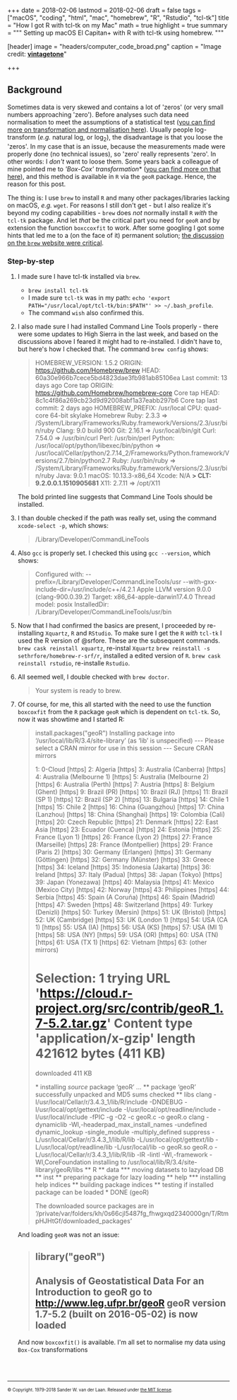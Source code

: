 +++
date = 2018-02-06
lastmod = 2018-02-06
draft = false
tags = ["macOS", "coding", "html", "mac", "homebrew", "R", "Rstudio", "tcl-tk"]
title = "How I got R with tcl-tk on my Mac"
math = true
highlight = true
summary = """
Setting up macOS El Capitan+ with R with tcl-tk using homebrew. 
"""

[header]
image = "headers/computer_code_broad.png"
caption = "Image credit: [**vintagetone**](https://www.shutterstock.com/g/vintagetone)"

+++

## Background

Sometimes data is very skewed and contains a lot of 'zeros' (or very small numbers approaching 'zero'). Before analyses such data need normalisation to meet the assumptions of a statistical test ([you can find more on transformation and normalisation here](https://stats.stackexchange.com/questions/35591/normalization-vs-scaling)). Usually people log-transform (_e.g._ natural log, or log<sub>2</sub>), the disadvantage is that you loose the 'zeros'. 
In my case that is an issue, because the measurements made were properly done (no technical issues), so 'zero' really represents 'zero'. In other words: I _don't_ want to loose them. Some years back a colleague of mine pointed me to *'Box-Cox' transformation** ([you can find more on that here](http://blog.minitab.com/blog/applying-statistics-in-quality-projects/how-could-you-benefit-from-a-box-cox-transformation)), and this method is available in `R` via the `geoR` package. Hence, the reason for this post.

The thing is: I use `brew` to install `R` and many other packages/libraries lacking on macOS, _e.g._ `wget`. For reasons I still don't get - but I also realize it's beyond my coding capabilities - `brew` does _not_ normally install `R` _with_ the `tcl-tk` package. And let _that_ be the critical part you need for `geoR` and by extension the function `boxccoxfit` to work. After some googling I got some hints that led me to a (on the face of it) permanent solution; [the discussion on the `brew` website were critical](https://discourse.brew.sh/t/r-installs-on-high-sierra-without-tcl-tk-support/1190/15).

### Step-by-step

1. I made sure I have tcl-tk installed via `brew`.
   * `brew install tcl-tk`
   * I made sure `tcl-tk` was in my path: `echo 'export PATH="/usr/local/opt/tcl-tk/bin:$PATH"' >> ~/.bash_profile`.
   * The command `wish` also confirmed this.
2. I also made sure I had installed Command Line Tools properly - there were some updates to High Sierra in the last week, and based on the discussions above I feared it might had to re-installed. I didn't have to, but here's how I checked that. The command `brew config` shows:

   > HOMEBREW_VERSION: 1.5.2
   > ORIGIN: https://github.com/Homebrew/brew
   > HEAD: 60a30e966b7cece5bd4823dae3fb981ab85106ea
   > Last commit: 13 days ago
   > Core tap ORIGIN: https://github.com/Homebrew/homebrew-core
   > Core tap HEAD: 8c1c4f86a269cb23d9d92008abf1a37eabb297b6
   > Core tap last commit: 2 days ago
   > HOMEBREW_PREFIX: /usr/local
   > CPU: quad-core 64-bit skylake
   > Homebrew Ruby: 2.3.3 => /System/Library/Frameworks/Ruby.framework/Versions/2.3/usr/bin/ruby
   > Clang: 9.0 build 900
   > Git: 2.16.1 => /usr/local/bin/git
   > Curl: 7.54.0 => /usr/bin/curl
   > Perl: /usr/bin/perl
   > Python: /usr/local/opt/python/libexec/bin/python => /usr/local/Cellar/python/2.7.14_2/Frameworks/Python.framework/Versions/2.7/bin/python2.7
   > Ruby: /usr/bin/ruby => /System/Library/Frameworks/Ruby.framework/Versions/2.3/usr/bin/ruby
   > Java: 9.0.1
   > macOS: 10.13.3-x86_64
   > Xcode: N/A
   **> CLT: 9.2.0.0.1.1510905681**
   > X11: 2.7.11 => /opt/X11
   
   The bold printed line suggests that Command Line Tools should be installed.
   
3. I than double checked if the path was really set, using the command `xcode-select -p`, which shows:
   > /Library/Developer/CommandLineTools
4. Also `gcc` is properly set. I checked this using `gcc --version`, which shows:
   > Configured with: --prefix=/Library/Developer/CommandLineTools/usr --with-gxx-include-dir=/usr/include/c++/4.2.1
   > Apple LLVM version 9.0.0 (clang-900.0.39.2)
   > Target: x86_64-apple-darwin17.4.0
   > Thread model: posix
   > InstalledDir: /Library/Developer/CommandLineTools/usr/bin
5. Now that I had confirmed the basics are present, I proceeded by re-installing `Xquartz`, `R` and `RStudio`. To make sure I get the `R` _with_ `tcl-tk` I used the R version of @srfore. These are the subsequent commands.
   `brew cask reinstall xquartz`, re-instal `Xquartz`
   `brew reinstall -s sethrfore/homebrew-r-srf/r`, installed a edited version of `R`.
   `brew cask reinstall rstudio`, re-installe `Rstudio`.
6. All seemed well, I double checked with `brew doctor`.
   > Your system is ready to brew.
7. Of course, for me, this all started with the need to use the function `boxcoxfit` from the `R` package `geoR` which is dependent on `tcl-tk`. So, now it was showtime and I started R:
   > install.packages("geoR")
   > Installing package into ‘/usr/local/lib/R/3.4/site-library’
   > (as ‘lib’ is unspecified)
   > --- Please select a CRAN mirror for use in this session ---
   > Secure CRAN mirrors
   > 
   >  1: 0-Cloud [https]                   2: Algeria [https]
   >  3: Australia (Canberra) [https]      4: Australia (Melbourne 1) [https]
   >  5: Australia (Melbourne 2) [https]   6: Australia (Perth) [https]
   >  7: Austria [https]                   8: Belgium (Ghent) [https]
   >  9: Brazil (PR) [https]              10: Brazil (RJ) [https]
   > 11: Brazil (SP 1) [https]            12: Brazil (SP 2) [https]
   > 13: Bulgaria [https]                 14: Chile 1 [https]
   > 15: Chile 2 [https]                  16: China (Guangzhou) [https]
   > 17: China (Lanzhou) [https]          18: China (Shanghai) [https]
   > 19: Colombia (Cali) [https]          20: Czech Republic [https]
   > 21: Denmark [https]                  22: East Asia [https]
   > 23: Ecuador (Cuenca) [https]         24: Estonia [https]
   > 25: France (Lyon 1) [https]          26: France (Lyon 2) [https]
   > 27: France (Marseille) [https]       28: France (Montpellier) [https]
   > 29: France (Paris 2) [https]         30: Germany (Erlangen) [https]
   > 31: Germany (Göttingen) [https]      32: Germany (Münster) [https]
   > 33: Greece [https]                   34: Iceland [https]
   > 35: Indonesia (Jakarta) [https]      36: Ireland [https]
   > 37: Italy (Padua) [https]            38: Japan (Tokyo) [https]
   > 39: Japan (Yonezawa) [https]         40: Malaysia [https]
   > 41: Mexico (Mexico City) [https]     42: Norway [https]
   > 43: Philippines [https]              44: Serbia [https]
   > 45: Spain (A Coruña) [https]         46: Spain (Madrid) [https]
   > 47: Sweden [https]                   48: Switzerland [https]
   > 49: Turkey (Denizli) [https]         50: Turkey (Mersin) [https]
   > 51: UK (Bristol) [https]             52: UK (Cambridge) [https]
   > 53: UK (London 1) [https]            54: USA (CA 1) [https]
   > 55: USA (IA) [https]                 56: USA (KS) [https]
   > 57: USA (MI 1) [https]               58: USA (NY) [https]
   > 59: USA (OR) [https]                 60: USA (TN) [https]
   > 61: USA (TX 1) [https]               62: Vietnam [https]
   > 63: (other mirrors)
   > 
   > Selection: 1
   > trying URL 'https://cloud.r-project.org/src/contrib/geoR_1.7-5.2.tar.gz'
   > Content type 'application/x-gzip' length 421612 bytes (411 KB)
   > ==================================================
   > downloaded 411 KB
   > 
   > \* installing *source* package ‘geoR’ ...
   > \** package ‘geoR’ successfully unpacked and MD5 sums checked
   > \** libs
   > clang -I/usr/local/Cellar/r/3.4.3_1/lib/R/include -DNDEBUG   -I/usr/local/opt/gettext/include -I/usr/local/opt/readline/include -I/usr/local/include   -fPIC  -g -O2  -c geoR.c -o geoR.o
   > clang -dynamiclib -Wl,-headerpad_max_install_names -undefined dynamic_lookup -single_module -multiply_defined suppress -L/usr/local/Cellar/r/3.4.3_1/lib/R/lib -L/usr/local/opt/gettext/lib -L/usr/local/opt/readline/lib -L/usr/local/lib -o geoR.so geoR.o -L/usr/local/Cellar/r/3.4.3_1/lib/R/lib -lR -lintl -Wl,-framework -Wl,CoreFoundation
   > installing to /usr/local/lib/R/3.4/site-library/geoR/libs
   > \** R
   > \** data
   > \*** moving datasets to lazyload DB
   > \** inst
   > \** preparing package for lazy loading
   > \** help
   > \*** installing help indices
   > \** building package indices
   > \** testing if installed package can be loaded
   > \* DONE (geoR)
   > 
   > The downloaded source packages are in
   > 	‘/private/var/folders/kh/0s66cjl5487fg_fhwgxqd2340000gn/T/RtmpHJHtGf/downloaded_packages’
   
   And loading `geoR` was not an issue:

   > library("geoR")
   > --------------------------------------------------------------
   >  Analysis of Geostatistical Data
   >  For an Introduction to geoR go to http://www.leg.ufpr.br/geoR
   >  geoR version 1.7-5.2 (built on 2016-05-02) is now loaded
   > --------------------------------------------------------------
   
   And now `boxcoxfit()` is available. I'm all set to normalise my data using `Box-Cox` transformations


</br></br>

----- 
<sub><sup>&copy; Copyright. 1979-2018 Sander W. van der Laan. Released under [the MIT license](http://opensource.org/licenses/MIT).</sup></sub>

